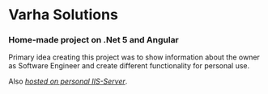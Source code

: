 # Varha Solutions

### Home-made project on .Net 5 and Angular

Primary idea creating this project was to show information about the owner as Software Engineer and create different functionality for personal use.

Also <i><a href="http://176.104.10.133:8888/" target="_blank">hosted on personal IIS-Server</a></i>.
